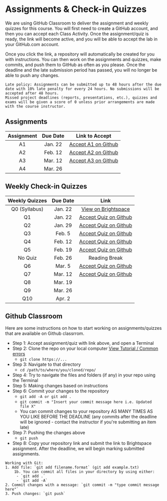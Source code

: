 # Assignments & Check-in Quizzes

We are using GitHub Classroom to deliver the assignment and weekly quizzes for this course.
You will first need to create a GitHub account, and then you can accept each Class Activity.
Once the assignment/quiz is ready, the link will become active, and you will be able to accept the lab in your GitHub.com account.

Once you click the link, a repository will automatically be created for you with instructions.
You can then work on the assignments and quizzes, make commits, and push them to GitHub as often as you please.
Once the deadline and the late submission period has passed, you will no longer be able to push any changes.

```{tip}
Late policy: Assignments can be submitted up to 48 hours after the due date with 10% late penalty for every 24 hours. No submissions will be accepted after 48 hours. 
Missed project deadlines (reports, presentations, etc.), quizzes and exams will be given a score of 0 unless prior arrangements are made with the course instructor.
```

## Assignments 

| Assignment |    Due Date     |      Link to Accept     |
|:----------:|:---------------:|:-----------------------:|
|     A1     |     Jan. 22     | [Accept A1 on Github](https://classroom.github.com/a/Esve9AkZ) |
|     A2     |    Feb. 12      | [Accept A2 on Github](https://classroom.github.com/a/exuHPdJw) |
|     A3     |     Mar. 12     | [Accept A3 on Github](https://classroom.github.com/a/i5vUHf1x) |
|     A4     |     Mar. 26     | |

## Weekly Check-in Quizzes

| Weekly Quizzes | Due Date |                                              Link                                               |
|:--------------:|:--------:|:-----------------------------------------------------------------------------------------------:|
| Q0 (Syllabus)  | Jan. 22  | [View on Brightspace](https://d2l.langara.bc.ca/d2l/le/content/222094/viewContent/3565023/View) |
|       Q1       | Jan. 22  |                [Accept Quiz on Github](https://classroom.github.com/a/WKss8HdK)                 |
|       Q2       | Jan. 29  |                [Accept Quiz on Github](https://classroom.github.com/a/0ovsxtyw)                 |
|       Q3       |  Feb. 5  |                [Accept Quiz on Github](https://classroom.github.com/a/PDIkDMhm)                 |
|       Q4       | Feb. 12  |                [Accept Quiz on Github](https://classroom.github.com/a/VB0PzIy9)                 |
|       Q5       | Feb. 19  |                [Accept Quiz on Github](https://classroom.github.com/a/Q_Z7YH6J)                 |
|    No Quiz     | Feb. 26  |                                          Reading Break                                          |
|       Q6       | Mar. 5   |                [Accept Quiz on Github](https://classroom.github.com/a/lIlYxAHh)                 |
|       Q7       | Mar. 12  |                [Accept Quiz on Github](https://classroom.github.com/a/_QLSbkky)                 |
|       Q8       | Mar. 19  |                                                                                                 |
|       Q9       | Mar. 26  |                                                                                                 |
|      Q10       |  Apr. 2  |                                                                                                 |

## Github Classroom

Here are some instructions on how to start working on assignments/quizzes that are available on Github classrrom.

- Step 1: Accept assignment/quiz with link above, and open a Terminal
- Step 2: Clone the repo on your local computer [View Tutorial / Common errors](https://docs.github.com/en/repositories/creating-and-managing-repositories/cloning-a-repository)
  - `git clone https://...`
- Step 3: Navigate to that directory 
  - `cd /path/to/where/you/cloned/repo/`
- Step 4: Try to navigate the files and folders (if any) in your repo using the Terminal
- Step 5: Making changes based on instructions 
- Step 6: Commit your changes to the repository 
  - `git add -A or git add .`
  - `git commit -m "Insert your commit message here i.e. Updated file X"`
  - You can commit changes to your repository AS MANY TIMES AS YOU LIKE BEFORE THE DEADLINE (any commits after the deadline will be ignored - contact the instructor if you're submitting an item late)
- Step 7: Pushing the changes above
  - `git push` 
- Step 8: Copy your repository link and submit the link to Brightspace assignment. After the deadline, we will begin marking submitted assignments. 



```{tip}
Working with Git:
1. Add file: `git add filename.format` (git add example.txt) 
    1b. You can commit all files in your directory by using either:
     - `git add .`
     - `git add -A`
2. Commit changes with a message: `git commit -m "type commit message here"`
3. Push changes: `git push`
```
